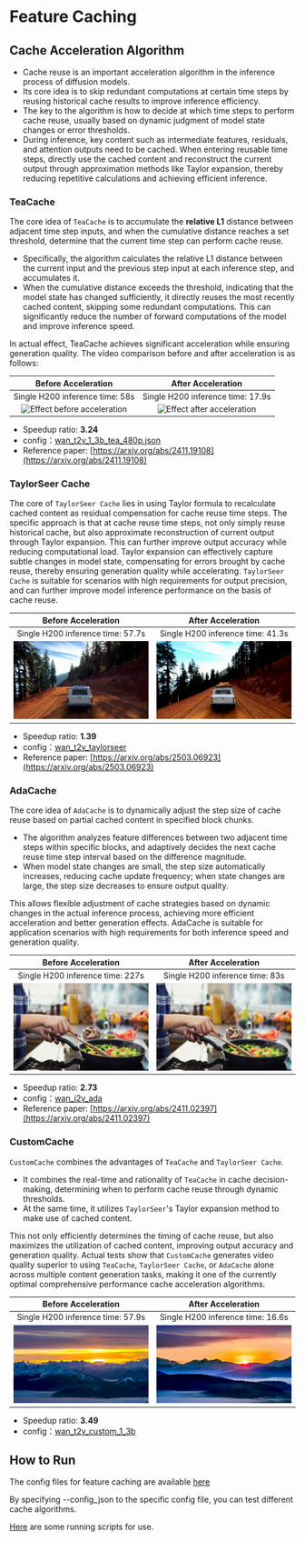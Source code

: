 # Feature Caching

## Cache Acceleration Algorithm
- Cache reuse is an important acceleration algorithm in the inference process of diffusion models.
- Its core idea is to skip redundant computations at certain time steps by reusing historical cache results to improve inference efficiency.
- The key to the algorithm is how to decide at which time steps to perform cache reuse, usually based on dynamic judgment of model state changes or error thresholds.
- During inference, key content such as intermediate features, residuals, and attention outputs need to be cached. When entering reusable time steps, directly use the cached content and reconstruct the current output through approximation methods like Taylor expansion, thereby reducing repetitive calculations and achieving efficient inference.

### TeaCache
The core idea of `TeaCache` is to accumulate the **relative L1** distance between adjacent time step inputs, and when the cumulative distance reaches a set threshold, determine that the current time step can perform cache reuse.
- Specifically, the algorithm calculates the relative L1 distance between the current input and the previous step input at each inference step, and accumulates it.
- When the cumulative distance exceeds the threshold, indicating that the model state has changed sufficiently, it directly reuses the most recently cached content, skipping some redundant computations. This can significantly reduce the number of forward computations of the model and improve inference speed.

In actual effect, TeaCache achieves significant acceleration while ensuring generation quality. The video comparison before and after acceleration is as follows:

| Before Acceleration | After Acceleration |
|:------:|:------:|
| Single H200 inference time: 58s | Single H200 inference time: 17.9s |
| ![Effect before acceleration](../../../../assets/gifs/1.gif) | ![Effect after acceleration](../../../../assets/gifs/2.gif) |
- Speedup ratio: **3.24**
- config：[wan_t2v_1_3b_tea_480p.json](../../../../configs/caching/teacache/wan_t2v_1_3b_tea_480p.json)
- Reference paper: [https://arxiv.org/abs/2411.19108](https://arxiv.org/abs/2411.19108)

### TaylorSeer Cache
The core of `TaylorSeer Cache` lies in using Taylor formula to recalculate cached content as residual compensation for cache reuse time steps. The specific approach is that at cache reuse time steps, not only simply reuse historical cache, but also approximate reconstruction of current output through Taylor expansion. This can further improve output accuracy while reducing computational load. Taylor expansion can effectively capture subtle changes in model state, compensating for errors brought by cache reuse, thereby ensuring generation quality while accelerating. `TaylorSeer Cache` is suitable for scenarios with high requirements for output precision, and can further improve model inference performance on the basis of cache reuse.

| Before Acceleration | After Acceleration |
|:------:|:------:|
| Single H200 inference time: 57.7s | Single H200 inference time: 41.3s |
| ![Effect before acceleration](../../../../assets/gifs/3.gif) | ![Effect after acceleration](../../../../assets/gifs/4.gif) |
- Speedup ratio: **1.39**
- config：[wan_t2v_taylorseer](../../../../configs/caching/taylorseer/wan_t2v_taylorseer.json)
- Reference paper: [https://arxiv.org/abs/2503.06923](https://arxiv.org/abs/2503.06923)

### AdaCache
The core idea of `AdaCache` is to dynamically adjust the step size of cache reuse based on partial cached content in specified block chunks.
- The algorithm analyzes feature differences between two adjacent time steps within specific blocks, and adaptively decides the next cache reuse time step interval based on the difference magnitude.
- When model state changes are small, the step size automatically increases, reducing cache update frequency; when state changes are large, the step size decreases to ensure output quality.

This allows flexible adjustment of cache strategies based on dynamic changes in the actual inference process, achieving more efficient acceleration and better generation effects. AdaCache is suitable for application scenarios with high requirements for both inference speed and generation quality.

| Before Acceleration | After Acceleration |
|:------:|:------:|
| Single H200 inference time: 227s | Single H200 inference time: 83s |
| ![Effect before acceleration](../../../../assets/gifs/5.gif) | ![Effect after acceleration](../../../../assets/gifs/6.gif) |
- Speedup ratio: **2.73**
- config：[wan_i2v_ada](../../../../configs/caching/adacache/wan_i2v_ada.json)
- Reference paper: [https://arxiv.org/abs/2411.02397](https://arxiv.org/abs/2411.02397)

### CustomCache
`CustomCache` combines the advantages of `TeaCache` and `TaylorSeer Cache`.
- It combines the real-time and rationality of `TeaCache` in cache decision-making, determining when to perform cache reuse through dynamic thresholds.
- At the same time, it utilizes `TaylorSeer`'s Taylor expansion method to make use of cached content.

This not only efficiently determines the timing of cache reuse, but also maximizes the utilization of cached content, improving output accuracy and generation quality. Actual tests show that `CustomCache` generates video quality superior to using `TeaCache`, `TaylorSeer Cache`, or `AdaCache` alone across multiple content generation tasks, making it one of the currently optimal comprehensive performance cache acceleration algorithms.

| Before Acceleration | After Acceleration |
|:------:|:------:|
| Single H200 inference time: 57.9s | Single H200 inference time: 16.6s |
| ![Effect before acceleration](../../../../assets/gifs/7.gif) | ![Effect after acceleration](../../../../assets/gifs/8.gif) |
- Speedup ratio: **3.49**
- config：[wan_t2v_custom_1_3b](../../../../configs/caching/custom/wan_t2v_custom_1_3b.json)


## How to Run

The config files for feature caching are available [here](https://github.com/ModelTC/lightx2v/tree/main/configs/caching)

By specifying --config_json to the specific config file, you can test different cache algorithms.

[Here](https://github.com/ModelTC/lightx2v/tree/main/scripts/cache) are some running scripts for use.
